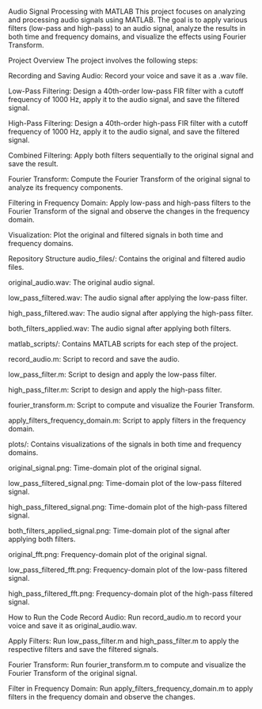 Audio Signal Processing with MATLAB
This project focuses on analyzing and processing audio signals using MATLAB. The goal is to apply various filters (low-pass and high-pass) to an audio signal, analyze the results in both time and frequency domains, and visualize the effects using Fourier Transform.

Project Overview
The project involves the following steps:

Recording and Saving Audio: Record your voice and save it as a .wav file.

Low-Pass Filtering: Design a 40th-order low-pass FIR filter with a cutoff frequency of 1000 Hz, apply it to the audio signal, and save the filtered signal.

High-Pass Filtering: Design a 40th-order high-pass FIR filter with a cutoff frequency of 1000 Hz, apply it to the audio signal, and save the filtered signal.

Combined Filtering: Apply both filters sequentially to the original signal and save the result.

Fourier Transform: Compute the Fourier Transform of the original signal to analyze its frequency components.

Filtering in Frequency Domain: Apply low-pass and high-pass filters to the Fourier Transform of the signal and observe the changes in the frequency domain.

Visualization: Plot the original and filtered signals in both time and frequency domains.

Repository Structure
audio_files/: Contains the original and filtered audio files.

original_audio.wav: The original audio signal.

low_pass_filtered.wav: The audio signal after applying the low-pass filter.

high_pass_filtered.wav: The audio signal after applying the high-pass filter.

both_filters_applied.wav: The audio signal after applying both filters.

matlab_scripts/: Contains MATLAB scripts for each step of the project.

record_audio.m: Script to record and save the audio.

low_pass_filter.m: Script to design and apply the low-pass filter.

high_pass_filter.m: Script to design and apply the high-pass filter.

fourier_transform.m: Script to compute and visualize the Fourier Transform.

apply_filters_frequency_domain.m: Script to apply filters in the frequency domain.

plots/: Contains visualizations of the signals in both time and frequency domains.

original_signal.png: Time-domain plot of the original signal.

low_pass_filtered_signal.png: Time-domain plot of the low-pass filtered signal.

high_pass_filtered_signal.png: Time-domain plot of the high-pass filtered signal.

both_filters_applied_signal.png: Time-domain plot of the signal after applying both filters.

original_fft.png: Frequency-domain plot of the original signal.

low_pass_filtered_fft.png: Frequency-domain plot of the low-pass filtered signal.

high_pass_filtered_fft.png: Frequency-domain plot of the high-pass filtered signal.

How to Run the Code
Record Audio: Run record_audio.m to record your voice and save it as original_audio.wav.

Apply Filters: Run low_pass_filter.m and high_pass_filter.m to apply the respective filters and save the filtered signals.

Fourier Transform: Run fourier_transform.m to compute and visualize the Fourier Transform of the original signal.

Filter in Frequency Domain: Run apply_filters_frequency_domain.m to apply filters in the frequency domain and observe the changes.
